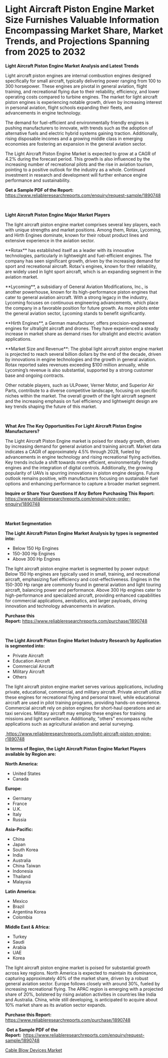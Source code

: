 <p><h1>Light Aircraft Piston Engine Market Size Furnishes Valuable Information Encompassing Market Share, Market Trends, and Projections Spanning from 2025 to 2032</h1></p><p><strong>Light Aircraft Piston Engine Market Analysis and Latest Trends</strong></p>
<p><p>Light aircraft piston engines are internal combustion engines designed specifically for small aircraft, typically delivering power ranging from 100 to 300 horsepower. These engines are pivotal in general aviation, flight training, and recreational flying due to their reliability, efficiency, and lower operating costs compared to turbine engines. The market for light aircraft piston engines is experiencing notable growth, driven by increasing interest in personal aviation, flight schools expanding their fleets, and advancements in engine technology.</p><p>The demand for fuel-efficient and environmentally friendly engines is pushing manufacturers to innovate, with trends such as the adoption of alternative fuels and electric hybrid systems gaining traction. Additionally, rising disposable incomes and a growing middle class in emerging economies are fostering an expansion in the general aviation sector.</p><p>The Light Aircraft Piston Engine Market is expected to grow at a CAGR of 4.2% during the forecast period. This growth is also influenced by the increasing number of recreational pilots and the rise in aviation tourism, pointing to a positive outlook for the industry as a whole. Continued investment in research and development will further enhance engine performance and sustainability.</p></p>
<p><strong>Get a Sample PDF of the Report:&nbsp;</strong> <a href="https://www.reliableresearchreports.com/enquiry/request-sample/1890748?utm_campaign=2255&utm_medium=2&utm_source=Github&utm_content=ia&utm_term=01032025&utm_id=light-aircraft-piston-engine">https://www.reliableresearchreports.com/enquiry/request-sample/1890748</a></p>
<p>&nbsp;</p>
<p><strong>Light Aircraft Piston Engine Major Market Players</strong></p>
<p><p>The light aircraft piston engine market comprises several key players, each with unique strengths and market positions. Among them, Rotax, Lycoming, and Hirth Engines dominate, known for their robust product lines and extensive experience in the aviation sector.</p><p>**Rotax** has established itself as a leader with its innovative technologies, particularly in lightweight and fuel-efficient engines. The company has seen significant growth, driven by the increasing demand for sport and recreational aircraft. Rotax's engines, known for their reliability, are widely used in light sport aircraft, which is an expanding segment in the aviation market.</p><p>**Lycoming**, a subsidiary of General Aviation Modifications, Inc., is another powerhouse, known for its high-performance piston engines that cater to general aviation aircraft. With a strong legacy in the industry, Lycoming focuses on continuous engineering advancements, which place the company in a favorable position for future growth. As more pilots enter the general aviation sector, Lycoming stands to benefit significantly.</p><p>**Hirth Engines**, a German manufacturer, offers precision-engineered engines for ultralight aircraft and drones. They have experienced a steady increase in market share as demand rises for ultralight and electric aviation applications.</p><p>**Market Size and Revenue**: The global light aircraft piston engine market is projected to reach several billion dollars by the end of the decade, driven by innovations in engine technologies and the growth in general aviation. Rotax reported sales revenues exceeding $100 million annually, while Lycoming’s revenue is also substantial, supported by a strong customer base and ongoing contracts.</p><p>Other notable players, such as ULPower, Verner Motor, and Superior Air Parts, contribute to a diverse competitive landscape, focusing on specific niches within the market. The overall growth of the light aircraft segment and the increasing emphasis on fuel efficiency and lightweight design are key trends shaping the future of this market.</p></p>
<p>&nbsp;</p>
<p><strong>What Are The Key Opportunities For Light Aircraft Piston Engine Manufacturers?</strong></p>
<p><p>The Light Aircraft Piston Engine market is poised for steady growth, driven by increasing demand for general aviation and training aircraft. Market data indicates a CAGR of approximately 4.5% through 2028, fueled by advancements in engine technology and rising recreational flying activities. Key trends include a shift towards more efficient, environmentally friendly engines and the integration of digital controls. Additionally, the growing popularity of UAVs is spurring innovations in piston engine designs. Future outlook remains positive, with manufacturers focusing on sustainable fuel options and enhancing performance to capture a broader market segment.</p></p>
<p><strong>Inquire or Share Your Questions If Any Before Purchasing This Report:</strong> <a href="https://www.reliableresearchreports.com/enquiry/pre-order-enquiry/1890748?utm_campaign=2255&utm_medium=2&utm_source=Github&utm_content=ia&utm_term=01032025&utm_id=light-aircraft-piston-engine">https://www.reliableresearchreports.com/enquiry/pre-order-enquiry/1890748</a></p>
<p>&nbsp;</p>
<p><strong>Market Segmentation</strong></p>
<p><strong>The Light Aircraft Piston Engine Market Analysis by types is segmented into:</strong></p>
<p><ul><li>Below 150 Hp Engines</li><li>150-300 Hp Engines</li><li>Above 300 Hp Engines</li></ul></p>
<p><p>The light aircraft piston engine market is segmented by power output: Below 150 Hp engines are typically used in small, training, and recreational aircraft, emphasizing fuel efficiency and cost-effectiveness. Engines in the 150-300 Hp range are commonly found in general aviation and light touring aircraft, balancing power and performance. Above 300 Hp engines cater to high-performance and specialized aircraft, providing enhanced capabilities for commercial applications, aerobatics, and larger payloads, driving innovation and technology advancements in aviation.</p></p>
<p><strong>Purchase this Report:&nbsp;</strong><a href="https://www.reliableresearchreports.com/purchase/1890748?utm_campaign=2255&utm_medium=2&utm_source=Github&utm_content=ia&utm_term=01032025&utm_id=light-aircraft-piston-engine">https://www.reliableresearchreports.com/purchase/1890748</a></p>
<p>&nbsp;</p>
<p><strong>The Light Aircraft Piston Engine Market Industry Research by Application is segmented into:</strong></p>
<p><ul><li>Private Aircraft</li><li>Education Aircraft</li><li>Commercial Aircraft</li><li>Military Aircraft</li><li>Others</li></ul></p>
<p><p>The light aircraft piston engine market serves various applications, including private, educational, commercial, and military aircraft. Private aircraft utilize these engines for recreational flying and personal travel, while educational aircraft are used in pilot training programs, providing hands-on experience. Commercial aircraft rely on piston engines for short-haul operations and air taxi services. Military aircraft may employ these engines for training missions and light surveillance. Additionally, "others" encompass niche applications such as agricultural aviation and aerial surveying.</p></p>
<p><a href="https://www.reliableresearchreports.com/light-aircraft-piston-engine-r1890748?utm_campaign=2255&utm_medium=2&utm_source=Github&utm_content=ia&utm_term=01032025&utm_id=light-aircraft-piston-engine">&nbsp;https://www.reliableresearchreports.com/light-aircraft-piston-engine-r1890748</a></p>
<p><strong>In terms of Region, the Light Aircraft Piston Engine Market Players available by Region are:</strong></p>
<p>
    <p> <strong> North America: </strong>
        <ul>
            <li>United States</li>
            <li>Canada</li>
        </ul>
        </p> 
    <p> <strong> Europe: </strong>
        <ul>
            <li>Germany</li>
            <li>France</li>
            <li>U.K.</li>
            <li>Italy</li>
            <li>Russia</li>
        </ul>
        </p> 
    <p> <strong> Asia-Pacific: </strong>
        <ul>
            <li>China</li>
            <li>Japan</li>
            <li>South Korea</li>
            <li>India</li>
            <li>Australia</li>
            <li>China Taiwan</li>
            <li>Indonesia</li>
            <li>Thailand</li>
            <li>Malaysia</li>
        </ul>
        </p> 
    <p> <strong> Latin America: </strong>
        <ul>
            <li>Mexico</li>
            <li>Brazil</li>
            <li>Argentina Korea</li>
            <li>Colombia</li>
        </ul>
        </p> 
    <p> <strong> Middle East & Africa: </strong>
        <ul>
            <li>Turkey</li>
            <li>Saudi</li>
            <li>Arabia</li>
            <li>UAE</li>
            <li>Korea</li>
        </ul>
    </p>
    </p>
<p><p>The light aircraft piston engine market is poised for substantial growth across key regions. North America is expected to maintain its dominance, capturing approximately 40% of the market share, driven by a robust general aviation sector. Europe follows closely with around 30%, fueled by increasing recreational flying. The APAC region is emerging with a projected share of 20%, bolstered by rising aviation activities in countries like India and Australia. China, while still developing, is anticipated to acquire about 10% market share as its aviation sector expands.</p></p>
<p><strong>Purchase this Report: </strong><a href="https://www.reliableresearchreports.com/purchase/1890748?utm_campaign=2255&utm_medium=2&utm_source=Github&utm_content=ia&utm_term=01032025&utm_id=light-aircraft-piston-engine">https://www.reliableresearchreports.com/purchase/1890748</a></p>
<p>&nbsp;<strong>Get a Sample PDF of the Report:&nbsp;&nbsp;</strong><a href="https://www.reliableresearchreports.com/enquiry/request-sample/1890748?utm_campaign=2255&utm_medium=2&utm_source=Github&utm_content=ia&utm_term=01032025&utm_id=light-aircraft-piston-engine">https://www.reliableresearchreports.com/enquiry/request-sample/1890748</a></p>
<p><strong></strong></p>
<p><p><a href="https://github.com/sca704osol/Market-Research-Report-List-1/blob/main/cable-blow-devices-market.md?utm_campaign=2255&utm_medium=2&utm_source=Github&utm_content=ia&utm_term=01032025&utm_id=light-aircraft-piston-engine">Cable Blow Devices Market</a></p></p>